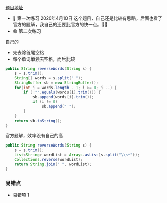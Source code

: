 [题目地址](https://leetcode-cn.com/problems/reverse-words-in-a-string/submissions/)



- :slightly_smiling_face: 第一次练习 2020年4月10日 这个题目，自己还是比较有思路，后面也看了官方的题解，我自己的还要比官方的快一点。:ox::beers:
- :smile: 第二次练习 



自己的

- 先去除首尾空格
- 每个单词单独去空格，而后比较

```java
public String reverseWords(String s) {
    s = s.trim();
    String[] words = s.split(" ");
    StringBuffer sb = new StringBuffer();
    for(int i = words.length - 1; i >= 0; i --) {
        if (!"".equals(words[i].trim())) {
            sb.append(words[i].trim());
            if (i != 0)
                sb.append(" ");
        }
    }
    return sb.toString();
}
```



官方题解，效率没有自己的高

```java
public String reverseWords(String s) {
    s = s.trim();
    List<String> wordList = Arrays.asList(s.split("\\s+"));
    Collections.reverse(wordList);
    return String.join(" ", wordList);
}
```



### 易错点

- 易错项 1 
